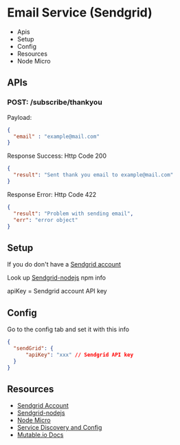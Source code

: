 Email Service (Sendgrid)
===

- Apis
- Setup
- Config
- Resources
- Node Micro


APIs
---

### POST: /subscribe/thankyou

Payload:

```json
{
  "email" : "example@mail.com"
}
```

Response Success:
Http Code 200

```json
{
  "result": "Sent thank you email to example@mail.com"
}
```

Response Error:
Http Code 422

```json
{
  "result": "Problem with sending email",
  "err": "error object"
}
```

Setup
---

If you do don't have a [Sendgrid account](https://sendgrid.com)


Look up [Sendgrid-nodejs](https://github.com/sendgrid/sendgrid-nodejs#usage) npm info

apiKey = Sendgrid account API key


Config
---

Go to the config tab and set it with this info

```json
{
  "sendGrid": {
      "apiKey": "xxx" // Sendgrid API key
  }
}
```

Resources
---
- [Sendgrid Account](https://sendgrid.com)
- [Sendgrid-nodejs](https://github.com/sendgrid/sendgrid-nodejs#usage)
- [Node Micro](https://github.com/mutable/node-micro)
- [Service Discovery and Config](https://github.com/mutable/app-launch-page)
- [Mutable.io Docs](https://github.com/mutable/Docs)
